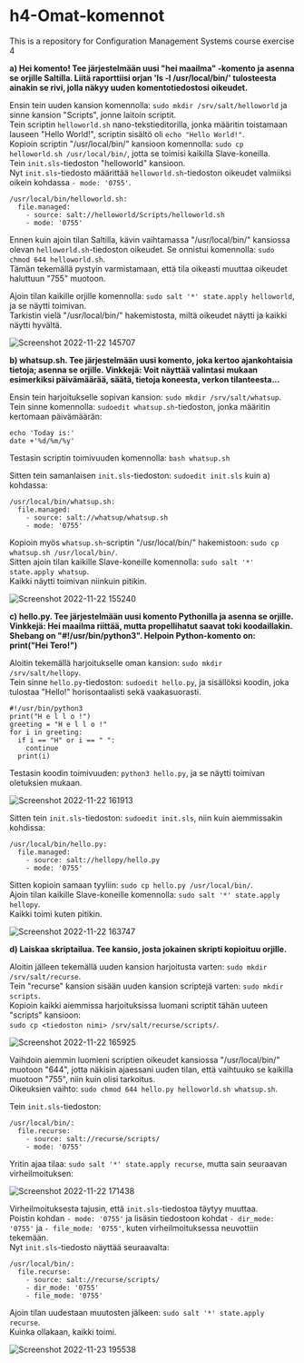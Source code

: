 # h4-Omat-komennot
This is a repository for Configuration Management Systems course exercise 4

__a) Hei komento! Tee järjestelmään uusi "hei maailma" -komento ja asenna se orjille Saltilla. Liitä raporttiisi orjan 'ls -l /usr/local/bin/' tulosteesta ainakin se rivi, jolla näkyy uuden komentotiedostosi oikeudet.__

Ensin tein uuden kansion komennolla: `sudo mkdir /srv/salt/helloworld` ja sinne kansion "Scripts", jonne laitoin scriptit.</br>
Tein scriptin `helloworld.sh` nano-tekstieditorilla, jonka määritin toistamaan lauseen "Hello World!", scriptin sisältö oli `echo "Hello World!"`. </br>
Kopioin scriptin "/usr/local/bin/" kansioon komennolla: `sudo cp helloworld.sh /usr/local/bin/`, jotta se toimisi kaikilla Slave-koneilla.</br>
Tein `init.sls`-tiedoston "helloworld" kansioon.</br>
Nyt `init.sls`-tiedosto määrittää `helloworld.sh`-tiedoston oikeudet valmiiksi oikein kohdassa `- mode: '0755'`. </br>
```
/usr/local/bin/helloworld.sh:
  file.managed:
    - source: salt://helloworld/Scripts/helloworld.sh
    - mode: '0755'
```
Ennen kuin ajoin tilan Saltilla, kävin vaihtamassa "/usr/local/bin/" kansiossa olevan `helloworld.sh`-tiedoston oikeudet.
Se onnistui komennolla: `sudo chmod 644 helloworld.sh`. </br>
Tämän tekemällä pystyin varmistamaan, että tila oikeasti muuttaa oikeudet haluttuun "755" muotoon.

Ajoin tilan kaikille orjille komennolla: `sudo salt '*' state.apply helloworld`, ja se näytti toimivan. </br>
Tarkistin vielä "/usr/local/bin/" hakemistosta, miltä oikeudet näytti ja kaikki näytti hyvältä.

![Screenshot 2022-11-22 145707](https://user-images.githubusercontent.com/116954333/203319706-2cf38102-8e16-4e9a-9c97-f2c8c659046b.png)

__b) whatsup.sh. Tee järjestelmään uusi komento, joka kertoo ajankohtaisia tietoja; asenna se orjille. Vinkkejä: Voit näyttää valintasi mukaan esimerkiksi päivämäärää, säätä, tietoja koneesta, verkon tilanteesta...__

Ensin tein harjoitukselle sopivan kansion: `sudo mkdir /srv/salt/whatsup`. </br>
Tein sinne komennolla: `sudoedit whatsup.sh`-tiedoston, jonka määritin kertomaan päivämäärän: </br>
```
echo 'Today is:'
date +'%d/%m/%y'
```
Testasin scriptin toimivuuden komennolla: `bash whatsup.sh`

Sitten tein samanlaisen `init.sls`-tiedoston: `sudoedit init.sls` kuin a) kohdassa: </br>
```
/usr/local/bin/whatsup.sh:
  file.managed:
    - source: salt://whatsup/whatsup.sh
    - mode: '0755'
```

Kopioin myös `whatsup.sh`-scriptin "/usr/local/bin/" hakemistoon: `sudo cp whatsup.sh /usr/local/bin/`. </br>
Sitten ajoin tilan kaikille Slave-koneille komennolla: `sudo salt '*' state.apply whatsup`. </br>
Kaikki näytti toimivan niinkuin pitikin.

![Screenshot 2022-11-22 155240](https://user-images.githubusercontent.com/116954333/203331358-9e137975-52dd-40bc-ae1c-1474ecbfa241.png)

__c) hello.py. Tee järjestelmään uusi komento Pythonilla ja asenna se orjille. Vinkkejä: Hei maailma riittää, mutta propellihatut saavat toki koodaillakin. Shebang on "#!/usr/bin/python3". Helpoin Python-komento on: print("Hei Tero!")__

Aloitin tekemällä harjoitukselle oman kansion: `sudo mkdir /srv/salt/hellopy`. </br>
Tein sinne `hello.py`-tiedoston: `sudoedit hello.py`, ja sisällöksi koodin, joka tulostaa "Hello!" horisontaalisti sekä vaakasuorasti.

```
#!/usr/bin/python3
print("H e l l o !")
greeting = "H e l l o !"
for i in greeting:
  if i == "H" or i == " ":
    continue
  print(i)
```
Testasin koodin toimivuuden: `python3 hello.py`, ja se näytti toimivan oletuksien mukaan.

![Screenshot 2022-11-22 161913](https://user-images.githubusercontent.com/116954333/203337525-8c2c9050-63f2-4dee-ac87-a3349b9610d4.png)

Sitten tein `init.sls`-tiedoston: `sudoedit init.sls`, niin kuin aiemmissakin kohdissa: 
```
/usr/local/bin/hello.py:
  file.managed:
    - source: salt://hellopy/hello.py
    - mode: '0755'
```

Sitten kopioin samaan tyyliin: `sudo cp hello.py /usr/local/bin/`. </br>
Ajoin tilan kaikille Slave-koneille komennolla: `sudo salt '*' state.apply hellopy`. </br>
Kaikki toimi kuten pitikin.

![Screenshot 2022-11-22 163747](https://user-images.githubusercontent.com/116954333/203341719-d2fdf41b-80da-46eb-951b-ce8e669a2af6.png)

__d) Laiskaa skriptailua. Tee kansio, josta jokainen skripti kopioituu orjille.__

Aloitin jälleen tekemällä uuden kansion harjoitusta varten: `sudo mkdir /srv/salt/recurse`. </br>
Tein "recurse" kansion sisään uuden kansion scriptejä varten: `sudo mkdir scripts`. </br>
Kopioin kaikki aiemmissa harjoituksissa luomani scriptit tähän uuteen "scripts" kansioon: </br>
`sudo cp <tiedoston nimi> /srv/salt/recurse/scripts/`.

![Screenshot 2022-11-22 165925](https://user-images.githubusercontent.com/116954333/203606293-f79cb51b-2ee1-4c32-a268-cf0c43fcc13d.png)

Vaihdoin aiemmin luomieni scriptien oikeudet kansiossa "/usr/local/bin/" muotoon "644", jotta näkisin ajaessani uuden tilan, että vaihtuuko se kaikilla muotoon "755", niin kuin olisi tarkoitus. </br>
Oikeuksien vaihto: `sudo chmod 644 hello.py helloworld.sh whatsup.sh`.

Tein `init.sls`-tiedoston:
```
/usr/local/bin/:
  file.recurse:
    - source: salt://recurse/scripts/
    - mode: '0755'
```

Yritin ajaa tilaa: `sudo salt '*' state.apply recurse`, mutta sain seuraavan virheilmoituksen:

![Screenshot 2022-11-22 171438](https://user-images.githubusercontent.com/116954333/203609519-8b1885c0-b3e8-4602-84cd-84334f00dfe5.png)

Virheilmoituksesta tajusin, että `init.sls`-tiedostoa täytyy muuttaa. </br>
Poistin kohdan `- mode: '0755'` ja lisäsin tiedostoon kohdat `- dir_mode: '0755'` ja `- file_mode: '0755'`, kuten virheilmoituksessa neuvottiin tekemään. </br>
Nyt `init.sls`-tiedosto näyttää seuraavalta: </br>
```
/usr/local/bin/:
  file.recurse:
    - source: salt://recurse/scripts/
    - dir_mode: '0755'
    - file_mode: '0755'
```

Ajoin tilan uudestaan muutosten jälkeen: `sudo salt '*' state.apply recurse`. </br>
Kuinka ollakaan, kaikki toimi.

![Screenshot 2022-11-23 195538](https://user-images.githubusercontent.com/116954333/203616343-b58a6dc7-bf55-4db0-8da6-9c476600325e.png)
















